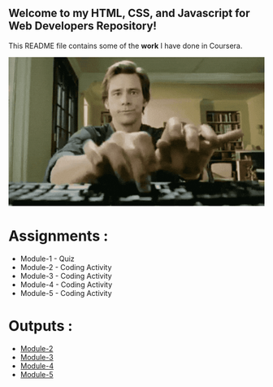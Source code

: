 ## Welcome to my HTML, CSS, and Javascript for Web Developers Repository!


This README file contains some of the **work** I have done in Coursera. 


![Funny GIF](https://github.com/aakella1/coursera-test/blob/f12d7f005889cedcae06f409c7bf80718ce23aec/site/images/EarnestPracticalArabianoryx-max-1mb.gif)

# Assignments :

* Module-1 - Quiz 
* Module-2 - Coding Activity
* Module-3 - Coding Activity
* Module-4 - Coding Activity
* Module-5 - Coding Activity



# Outputs :

* [Module-2](https://akkified.github.io/coursera-test/site/Assignments/Module%202/index.html)
* [Module-3](https://akkified.github.io/coursera-test/site/Assignments/Module%203/index.html)
* [Module-4](https://akkified.github.io/coursera-test/site/Assignments/Module4/index.html)
* [Module-5](https://akkified.github.io/coursera-test/site/Assignments/Module5/index.html)
